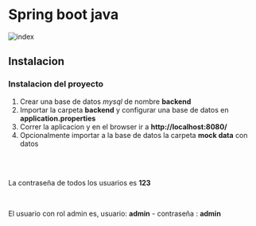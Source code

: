 # Spring boot java

![index](https://user-images.githubusercontent.com/52612929/115919845-c20dfb80-a44f-11eb-959f-9270ba1cdff4.png)

## Instalacion

### Instalacion del proyecto
1. Crear una base de datos *mysql* de nombre **backend**
2. Importar la carpeta **backend** y configurar una base de datos en **application.properties**
3. Correr la aplicacion y en el browser ir a **http://localhost:8080/**
4. Opcionalmente importar a la base de datos la carpeta **mock data** con datos
<br>
<br>


La contraseña de todos los usuarios es **123**

<br>

El usuario con rol admin es, usuario: **admin** - contraseña : **admin**